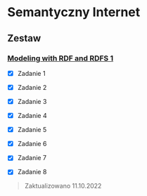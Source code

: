 # Semantyczny Internet


## Zestaw

### [Modeling with RDF and RDFS 1](Zestaw%201)

- [X] Zadanie 1
- [X] Zadanie 2
- [X] Zadanie 3
- [X] Zadanie 4
- [X] Zadanie 5
- [X] Zadanie 6
- [X] Zadanie 7
- [X] Zadanie 8


> Zaktualizowano 11.10.2022
